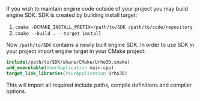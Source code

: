 If you wish to maintain engine code outside of your project you may build engine SDK. SDK is created by building install target:

1. `cmake -DCMAKE_INSTALL_PREFIX=/path/to/SDK /path/to/code/repository`
2. `cmake --build . --target install`

Now `/path/to/SDK` contains a newly built engine SDK. In order to use SDK in your project import engine target in your CMake project:

```cmake
include(/path/to/SDK/share/CMake/Urho3D.cmake)
add_executable(YourApplication main.cpp)
target_link_libraries(YourApplication Urho3D)
```

This will import all required include paths, compile definitions and compiler options.
